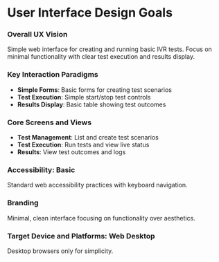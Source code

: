 # User Interface Design Goals

### Overall UX Vision
Simple web interface for creating and running basic IVR tests. Focus on minimal functionality with clear test execution and results display.

### Key Interaction Paradigms
- **Simple Forms**: Basic forms for creating test scenarios
- **Test Execution**: Simple start/stop test controls
- **Results Display**: Basic table showing test outcomes

### Core Screens and Views
- **Test Management**: List and create test scenarios
- **Test Execution**: Run tests and view live status
- **Results**: View test outcomes and logs

### Accessibility: Basic
Standard web accessibility practices with keyboard navigation.

### Branding
Minimal, clean interface focusing on functionality over aesthetics.

### Target Device and Platforms: Web Desktop
Desktop browsers only for simplicity.
